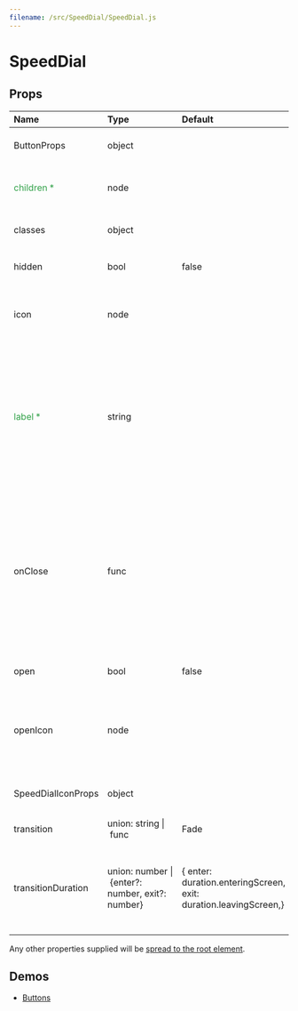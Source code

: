 ```yaml
---
filename: /src/SpeedDial/SpeedDial.js
---
```


<!--- This documentation is automatically generated, do not try to edit it. -->

# SpeedDial



## Props

| Name | Type | Default | Description |
|:-----|:-----|:--------|:------------|
| ButtonProps | object |  | Properties applied to the `Button` element. |
| <span style="color: #31a148">children *</span> | node |  | SpeedDialActions to display when the SpeedDial is `open`. |
| classes | object |  | Useful to extend the style applied to components. |
| hidden | bool | false | If `true`, the SpeedDial will be hidden. |
| icon | node |  | The Icon to display in the SpeedDial Floating Action Button. |
| <span style="color: #31a148">label *</span> | string |  | The aria-label of the `Button` element. Also used to provide an `id` for the `SpeedDial` element and its children; if more than one `SpeedDial` is mounted, their labels must be unique. |
| onClose | func |  | Callback fired when the component requests to be closed.<br><br>**Signature:**<br>`function(event: object, key: string) => void`<br>*event:* The event source of the callback<br>*key:* The key pressed |
| open | bool | false | If `true`, the SpeedDial is open. |
| openIcon | node |  | The Icon to display in the SpeedDial Floating Action Button when the SpeedDial is open. |
| SpeedDialIconProps | object |  | Properties applied to the `SpeedDialIcon` element. |
| transition | union:&nbsp;string&nbsp;&#124;<br>&nbsp;func<br> | Fade | Transition component. |
| transitionDuration | union:&nbsp;number&nbsp;&#124;<br>&nbsp;{enter?: number, exit?: number}<br> | {  enter: duration.enteringScreen,  exit: duration.leavingScreen,} | The duration for the transition, in milliseconds. You may specify a single timeout for all transitions, or individually with an object. |

Any other properties supplied will be [spread to the root element](/guides/api#spread).

## Demos

- [Buttons](/demos/buttons)

